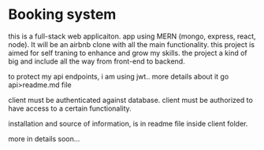 # Booking system
this is a full-stack web applicaiton. app using MERN (mongo, express, react, node). It will be an airbnb clone with all the main functionality.
this project is aimed for self traning to enhance and grow my skills. the project a kind of big and include all the way from front-end to backend.

to protect my api endpoints, i am using jwt.. more details about it go api>readme.md file 

client must be authenticated against database.
client must be authorized to have access to a certain functionality.

installation and source of information, is in readme file inside client folder. 

more in details soon...